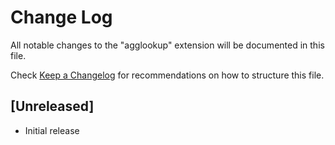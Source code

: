 # Change Log

All notable changes to the "agglookup" extension will be documented in this file.

Check [Keep a Changelog](http://keepachangelog.com/) for recommendations on how to structure this file.

## [Unreleased]

- Initial release